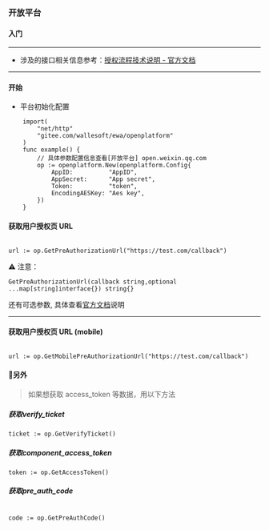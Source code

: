 ### 开放平台

#### 入门

----
* 涉及的接口相关信息参考：[授权流程技术说明 - 官方文档](https://open.weixin.qq.com/cgi-bin/showdocument?action=dir_list&t=resource/res_list&verify=1&id=open1453779503&token=&lang=)
----

#### 开始
* 平台初始化配置
```golang
    import(
        "net/http"
        "gitee.com/wallesoft/ewa/openplatform"
    )
    func example() {
        // 具体参数配置信息查看[开放平台] open.weixin.qq.com
        op := openplatform.New(openplatform.Config{
            AppID:          "AppID",
            AppSecret:      "App secret",
            Token:          "token",
            EncodingAESKey: "Aes key", 
        })
    }
```



#### 获取用户授权页 URL

```golang

url := op.GetPreAuthorizationUrl("https://test.com/callback")

```
:warning: 注意：
```
GetPreAuthorizationUrl(callback string,optional ...map[string]interface{}) string{}
```
还有可选参数, 具体查看[官方文档](https://developers.weixin.qq.com/doc/oplatform/Third-party_Platforms/Authorization_Process_Technical_Description.html)说明

---
#### 获取用户授权页 URL (mobile) 
```golang

url := op.GetMobilePreAuthorizationUrl("https://test.com/callback")

```
#### :man:另外

> 如果想获取 access_token 等数据，用以下方法

##### 获取verify_ticket

```golang
ticket := op.GetVerifyTicket()
```
##### 获取component_access_token

```golang
token := op.GetAccessToken()
```
##### 获取pre_auth_code

```golang

code := op.GetPreAuthCode()

```